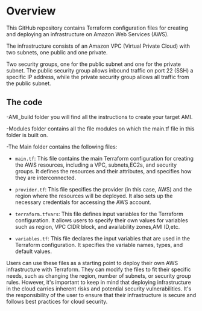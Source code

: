 # Overview

This GitHub repository contains Terraform configuration files for creating and deploying an infrastructure on Amazon Web Services (AWS). 

The infrastructure consists of an Amazon VPC (Virtual Private Cloud) with two subnets, one public and one private.

Two security groups, one for the public subnet and one for the private subnet. The public security group allows inbound traffic on port 22 (SSH) a specific IP address, while the private security group allows all traffic from the public subnet.

## The code

-AMI_build folder you will find all the instructions to create your target AMI.

-Modules folder contains all the file modules on which the main.tf file in this folder is built on.

-The Main folder contains the following files:

- `main.tf`: This file contains the main Terraform configuration for creating the AWS resources, including a VPC, subnets,EC2s, and security groups. It defines the resources and their attributes, and specifies how they are interconnected.

- `provider.tf`: This file specifies the provider (in this case, AWS) and the region where the resources will be deployed. It also sets up the necessary credentials for accessing the AWS account.

- `terraform.tfvars`: This file defines input variables for the Terraform configuration. It allows users to specify their own values for variables such as region, VPC CIDR block, and availability zones,AMI ID,etc.

- `variables.tf`: This file declares the input variables that are used in the Terraform configuration. It specifies the variable names, types, and default values.

Users can use these files as a starting point to deploy their own AWS infrastructure with Terraform. They can modify the files to fit their specific needs, such as changing the region, number of subnets, or security group rules. However, it's important to keep in mind that deploying infrastructure in the cloud carries inherent risks and potential security vulnerabilities. It's the responsibility of the user to ensure that their infrastructure is secure and follows best practices for cloud security.
